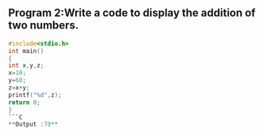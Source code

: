 ## Program 2:Write a code to display the addition of two numbers.
```C
#include<stdio.h>
int main()
{
int x,y,z;
x=10;
y=60;
z=x+y;
printf("%d",z);
return 0;
}
```C
**Output :70**
